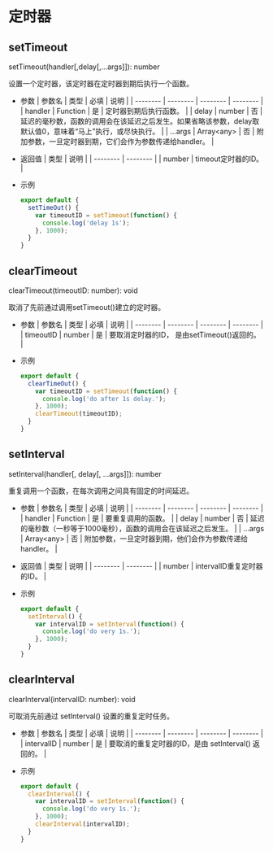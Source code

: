 # 定时器


## setTimeout

setTimeout(handler[,delay[,…args]]): number

设置一个定时器，该定时器在定时器到期后执行一个函数。

- 参数
  | 参数名 | 类型 | 必填 | 说明 |
  | -------- | -------- | -------- | -------- |
  | handler | Function | 是 | 定时器到期后执行函数。 |
  | delay | number | 否 | 延迟的毫秒数，函数的调用会在该延迟之后发生。如果省略该参数，delay取默认值0，意味着“马上”执行，或尽快执行。 |
  | ...args | Array&lt;any&gt; | 否 | 附加参数，一旦定时器到期，它们会作为参数传递给handler。 |

- 返回值
  | 类型 | 说明 |
  | -------- | -------- |
  | number | timeout定时器的ID。 |

- 示例
  ```js
  export default {    
    setTimeOut() {        
      var timeoutID = setTimeout(function() {            
        console.log('delay 1s');
      }, 1000);    
    }
  }
  ```


## clearTimeout

clearTimeout(timeoutID: number): void

取消了先前通过调用setTimeout()建立的定时器。

- 参数
  | 参数名 | 类型 | 必填 | 说明 |
  | -------- | -------- | -------- | -------- |
  | timeoutID | number | 是 | 要取消定时器的ID，&nbsp;是由setTimeout()返回的。 |

- 示例
  ```js
  export default {    
    clearTimeOut() {        
      var timeoutID = setTimeout(function() {            
        console.log('do after 1s delay.');        
      }, 1000);        
      clearTimeout(timeoutID);    
    }
  }
  ```


## setInterval

setInterval(handler[, delay[, ...args]]): number

重复调用一个函数，在每次调用之间具有固定的时间延迟。

- 参数
  | 参数名 | 类型 | 必填 | 说明 |
  | -------- | -------- | -------- | -------- |
  | handler | Function | 是 | 要重复调用的函数。 |
  | delay | number | 否 | 延迟的毫秒数（一秒等于1000毫秒），函数的调用会在该延迟之后发生。 |
  | ...args | Array&lt;any&gt; | 否 | 附加参数，一旦定时器到期，他们会作为参数传递给handler。 |

- 返回值
  | 类型 | 说明 |
  | -------- | -------- |
  | number | intervalID重复定时器的ID。 |

- 示例
  ```js
  export default {    
    setInterval() {        
      var intervalID = setInterval(function() {            
        console.log('do very 1s.');        
      }, 1000);    
    }
  }
  ```


## clearInterval

clearInterval(intervalID: number): void

可取消先前通过 setInterval() 设置的重复定时任务。

- 参数
  | 参数名 | 类型 | 必填 | 说明 |
  | -------- | -------- | -------- | -------- |
  | intervalID | number | 是 | 要取消的重复定时器的ID，是由&nbsp;setInterval()&nbsp;返回的。 |

- 示例
  ```js
  export default {    
    clearInterval() {        
      var intervalID = setInterval(function() {
        console.log('do very 1s.');
      }, 1000);
      clearInterval(intervalID);
    }
  }
  ```

